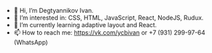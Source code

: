 - 👋 Hi, I’m Degtyannikov Ivan.
- 👀 I’m interested in: CSS, HTML, JavaScript, React, NodeJS, Rudux.
- 🌱 I’m currently learning adaptive layout and React.
- 📫 How to reach me: https://vk.com/ycbivan or +7 (931) 299-97-64 (WhatsApp)

<!---
IvanDegN/IvanDegN is a ✨ special ✨ repository because its `README.md` (this file) appears on your GitHub profile.
You can click the Preview link to take a look at your changes.
--->
